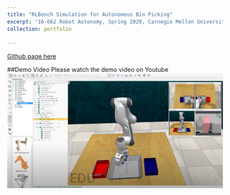 ```yaml
---
title: "RLBench Simulation for Autonomous Bin Picking"
excerpt: "16-662 Robot Autonomy, Spring 2020, Carnegie Mellon University <br/><img src='/images/500x300.png'>"
collection: portfolio

---
```


[Github page here](https://github.com/aaronzguan/Autonomous-Bin-Picking)

##Demo Video
Please watch the demo video on Youtube
[![](images/portfolio-4-demo.png)](https://www.youtube.com/watch?v=SxaQyB_vTLc&feature=youtu.be)